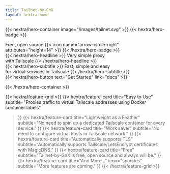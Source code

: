 ```yaml
---
title: Tailnet-by-GnX
layout: hextra-home
---
```

{{< hextra/hero-container image="/images/tailnet.svg" >}}
{{< hextra/hero-badge >}}
  <div class="hx-w-2 hx-h-2 hx-rounded-full hx-bg-primary-400"></div>
  <span>Free, open source</span>
  {{< icon name="arrow-circle-right" attributes="height=14" >}}
{{< /hextra/hero-badge >}}

<div class="hx-mt-6 hx-mb-6">
{{< hextra/hero-headline >}}
  Very simple proxy&nbsp;<br class="sm:hx-block hx-hidden" />with Tailscale
{{< /hextra/hero-headline >}}
</div>

<div class="hx-mb-12">
{{< hextra/hero-subtitle >}}
  Fast, simple and easy&nbsp;<br class="sm:hx-block hx-hidden" />for virtual services in Tailscale
{{< /hextra/hero-subtitle >}}
</div>

<div class="hx-mb-6">
{{< hextra/hero-button text="Get Started" link="docs" >}}
</div>

{{< /hextra/hero-container >}}

<div class="hx-mt-6"></div>

{{< hextra/feature-grid >}}
  {{< hextra/feature-card
    title="Easy to Use"
    subtitle="Proxies traffic to virtual Tailscale addresses using Docker container labels"
  >}}
  {{< hextra/feature-card
    title="Lightweight as a Feather"
    subtitle="No need to spin up a dedicated Tailscale container for every service."
  >}}
  {{< hextra/feature-card
    title="Work saver"
    subtitle="No need to configure virtual hosts in Tailscale network."
  >}}
  {{< hextra/feature-card
    title="Automatically supports TLS"
    subtitle="Automatically supports Tailscale/LetsEncrypt certificates with MagicDNS."
  >}}
  {{< hextra/feature-card
    title="Free"
    subtitle="Tailnet-by-GnX is free, open source and always will be."
  >}}
  {{< hextra/feature-card
    title="And More..."
    icon="sparkles"
    subtitle="More features are coming."
  >}}
{{< /hextra/feature-grid >}}
